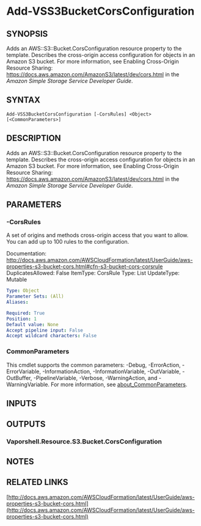 # Add-VSS3BucketCorsConfiguration

## SYNOPSIS
Adds an AWS::S3::Bucket.CorsConfiguration resource property to the template.
Describes the cross-origin access configuration for objects in an Amazon S3 bucket.
For more information, see Enabling Cross-Origin Resource Sharing: https://docs.aws.amazon.com/AmazonS3/latest/dev/cors.html in the *Amazon Simple Storage Service Developer Guide*.

## SYNTAX

```
Add-VSS3BucketCorsConfiguration [-CorsRules] <Object> [<CommonParameters>]
```

## DESCRIPTION
Adds an AWS::S3::Bucket.CorsConfiguration resource property to the template.
Describes the cross-origin access configuration for objects in an Amazon S3 bucket.
For more information, see Enabling Cross-Origin Resource Sharing: https://docs.aws.amazon.com/AmazonS3/latest/dev/cors.html in the *Amazon Simple Storage Service Developer Guide*.

## PARAMETERS

### -CorsRules
A set of origins and methods cross-origin access that you want to allow.
You can add up to 100 rules to the configuration.

Documentation: http://docs.aws.amazon.com/AWSCloudFormation/latest/UserGuide/aws-properties-s3-bucket-cors.html#cfn-s3-bucket-cors-corsrule
DuplicatesAllowed: False
ItemType: CorsRule
Type: List
UpdateType: Mutable

```yaml
Type: Object
Parameter Sets: (All)
Aliases:

Required: True
Position: 1
Default value: None
Accept pipeline input: False
Accept wildcard characters: False
```

### CommonParameters
This cmdlet supports the common parameters: -Debug, -ErrorAction, -ErrorVariable, -InformationAction, -InformationVariable, -OutVariable, -OutBuffer, -PipelineVariable, -Verbose, -WarningAction, and -WarningVariable. For more information, see [about_CommonParameters](http://go.microsoft.com/fwlink/?LinkID=113216).

## INPUTS

## OUTPUTS

### Vaporshell.Resource.S3.Bucket.CorsConfiguration
## NOTES

## RELATED LINKS

[http://docs.aws.amazon.com/AWSCloudFormation/latest/UserGuide/aws-properties-s3-bucket-cors.html](http://docs.aws.amazon.com/AWSCloudFormation/latest/UserGuide/aws-properties-s3-bucket-cors.html)


